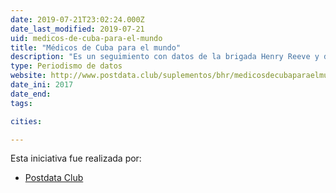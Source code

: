 ```yaml
---
date: 2019-07-21T23:02:24.000Z
date_last_modified: 2019-07-21
uid: medicos-de-cuba-para-el-mundo
title: "Médicos de Cuba para el mundo"
description: "Es un seguimiento con datos de la brigada Henry Reeve y de la cooperación médica cubana"
type: Periodismo de datos
website: http://www.postdata.club/suplementos/bhr/medicosdecubaparaelmundo.html
date_ini: 2017
date_end: 
tags:

cities: 

---
```


Esta iniciativa fue realizada por:

- [Postdata Club](/i/postdata-club-cuba.html)
